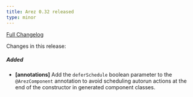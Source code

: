 ```yaml
---
title: Arez 0.32 released
type: minor
---
```


[Full Changelog](https://github.com/arez/arez/compare/v0.31...v0.32)

Changes in this release:

##### Added
* **\[annotations\]** Add the `deferSchedule` boolean parameter to the `@ArezComponent` annotation to avoid
  scheduling autorun actions at the end of the constructor in generated component classes.
